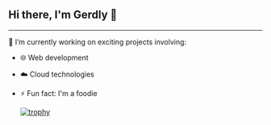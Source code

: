 ## Hi there, I'm Gerdly 👋


<hr>

🔭 I’m currently working on exciting projects involving:  
- 🌐 Web development  
- ☁️ Cloud technologies
- ⚡ Fun fact: I'm a foodie

  [![trophy](https://github-profile-trophy.vercel.app/?username=ryo-ma)](https://github.com/ryo-ma/github-profile-trophy)

<!--
**gerdly/gerdly** is a ✨ _special_ ✨ repository because its `README.md` (this file) appears on your GitHub profile.

Here are some ideas to get you started:

- 🔭 I’m currently working on ...
- 🌱 I’m currently learning ...
- 👯 I’m looking to collaborate on ...
- 🤔 I’m looking for help with ...
- 💬 Ask me about ...
- 📫 How to reach me: ...
- 😄 Pronouns: ...
- ⚡ Fun fact: ...
-->
